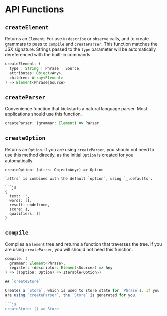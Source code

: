 # API Functions

## `createElement`

Returns an `Element`. For use in `describe` or `observe` calls, and to
create grammars to pass to `compile` and `createParser`. This function
matches the JSX signature. Strings passed to the `type` parameter will be
automatically dereferenced with the built-in commands.

```js
createElement: (
  type : String | Phrase | Source,
  attributes: Object<Any>,
  children: Array<Element>
) => Element<Phrase|Source>
```

## `createParser`

Convenience function that kickstarts a natural language parser.
Most applications should use this function.

```js
createParser: (grammar: Element) => Parser
```

## `createOption`

Returns an `Option`. If you are using `createParser`, you should not need
to use this method directly, as the initial `Option` is created for you
automatically.

```
createOption: (attrs: Object<Any>) => Option

`attrs` is combined with the default `option`, using `_.defaults`.

```js
{
  text: '',
  words: [],
  result: undefined,
  score: 1,
  qualifiers: []
}
```

## `compile`

Compiles a `Element` tree and returns a function that traverses the tree.
If you are using `createParser`, you will should not need this function.

```js
compile: (
  grammar: Element<Phrase>,
  register: (descriptor: Element<Source>) => Any
) => ((option: Option) => Iterable<Option>)

## `createStore`

Creates a `Store`, which is used to store state for `Phrase`s. If you
are using `createParser`, the `Store` is generated for you.

```js
createStore: () => Store
```
